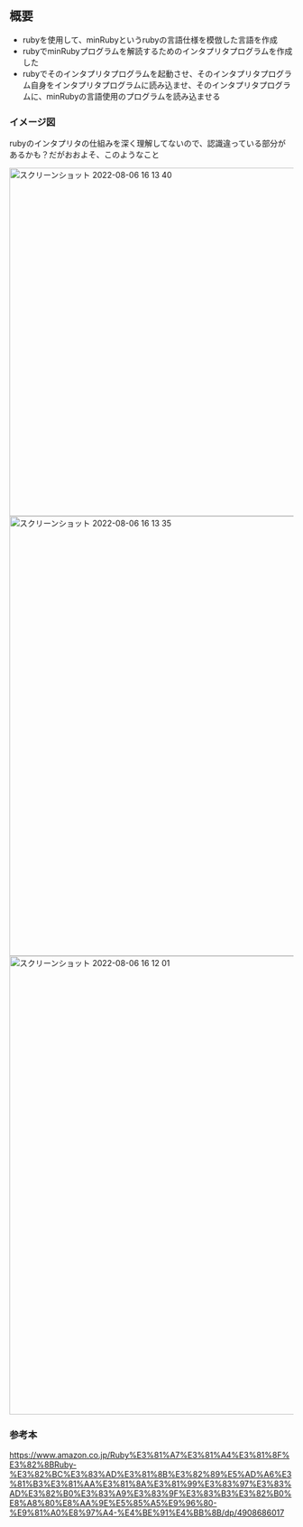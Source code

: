 ## 概要

- rubyを使用して、minRubyというrubyの言語仕様を模倣した言語を作成
- rubyでminRubyプログラムを解読するためのインタプリタプログラムを作成した
- rubyでそのインタプリタプログラムを起動させ、そのインタプリタプログラム自身をインタプリタプログラムに読み込ませ、そのインタプリタプログラムに、minRubyの言語使用のプログラムを読み込ませる

### イメージ図

rubyのインタプリタの仕組みを深く理解してないので、認識違っている部分があるかも？だがおおよそ、このようなこと

<img width="616" alt="スクリーンショット 2022-08-06 16 13 40" src="https://user-images.githubusercontent.com/16571394/183238764-43293927-c89d-437c-b9b4-bb7932e07cc5.png">

<img width="778" alt="スクリーンショット 2022-08-06 16 13 35" src="https://user-images.githubusercontent.com/16571394/183238766-347d553a-cbaa-4c6a-a0ff-21574ae142f3.png">

<img width="811" alt="スクリーンショット 2022-08-06 16 12 01" src="https://user-images.githubusercontent.com/16571394/183238705-816fbc21-877c-4c13-849c-ba04acecb9ea.png">


### 参考本

https://www.amazon.co.jp/Ruby%E3%81%A7%E3%81%A4%E3%81%8F%E3%82%8BRuby-%E3%82%BC%E3%83%AD%E3%81%8B%E3%82%89%E5%AD%A6%E3%81%B3%E3%81%AA%E3%81%8A%E3%81%99%E3%83%97%E3%83%AD%E3%82%B0%E3%83%A9%E3%83%9F%E3%83%B3%E3%82%B0%E8%A8%80%E8%AA%9E%E5%85%A5%E9%96%80-%E9%81%A0%E8%97%A4-%E4%BE%91%E4%BB%8B/dp/4908686017
